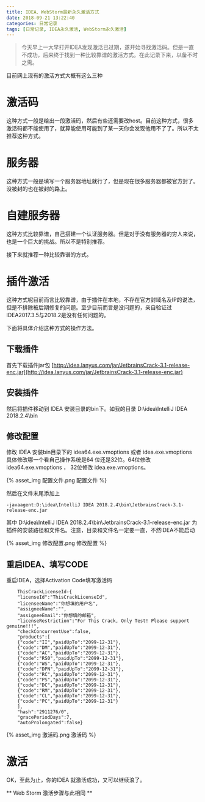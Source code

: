 ```yaml
---
title: IDEA、WebStorm最新永久激活方式
date: 2018-09-21 13:22:40
categories: 日常记录
tags: [日常记录, IDEA永久激活, WebStorm永久激活]
---
```


>今天早上一大早打开IDEA发现激活已过期，遂开始寻找激活码。但是一直不成功，后来终于找到一种比较靠谱的激活方式。在此记录下来，以备不时之需。

<!-- more -->

目前网上现有的激活方式大概有这么三种

# 激活码

这种方式一般是给出一段激活码，然后有些还需要改host。目前这种方式，很多激活码都不能使用了，就算能使用可能到了某一天你会发现他用不了了。所以不太推荐这种方式。


# 服务器

这种方式一般是填写一个服务器地址就行了，但是现在很多服务器都被官方封了。没被封的也在被封的路上。

# 自建服务器

这种方式比较靠谱，自己搭建一个认证服务器。但是对于没有服务器的穷人来说，也是一个巨大的挑战。所以不是特别推荐。

接下来就推荐一种比较靠谱的方式。

# 插件激活

这种方式呢目前而言比较靠谱，由于插件在本地，不存在官方封域名及IP的说法，但是不排除被后期修复的问题。至少目前而言是没问题的，亲自验证过IDEA2017.3.5与2018.2是没有任何问题的。

下面将具体介绍这种方式的操作方法。

## 下载插件

首先下载插件jar包 [http://idea.lanyus.com/jar/JetbrainsCrack-3.1-release-enc.jar](http://idea.lanyus.com/jar/JetbrainsCrack-3.1-release-enc.jar)

## 安装插件

然后将插件移动到 IDEA 安装目录的bin下。如我的目录 D:\idea\IntelliJ IDEA 2018.2.4\bin

## 修改配置

修改 IDEA 安装bin目录下的 idea64.exe.vmoptions 或者 idea.exe.vmoptions 具体修改哪一个看自己操作系统是64 位还是32位。64位修改 idea64.exe.vmoptions ， 32位修改 idea.exe.vmoptions。

{% asset_img 配置文件.png 配置文件 %}

然后在文件末尾添加上

```
-javaagent:D:\idea\IntelliJ IDEA 2018.2.4\bin\JetbrainsCrack-3.1-release-enc.jar

```

其中 D:\idea\IntelliJ IDEA 2018.2.4\bin\JetbrainsCrack-3.1-release-enc.jar 为插件的安装路径和文件名。注意，目录和文件名一定要一直，不然IDEA不能启动

{% asset_img 修改配置.png 修改配置 %}

## 重启IDEA、填写CODE

重启IDEA，选择Activation Code填写激活码

```
    ThisCrackLicenseId-{
    "licenseId":"ThisCrackLicenseId",
    "licenseeName":"你想填的用户名",
    "assigneeName":"",
    "assigneeEmail":"你想填的邮箱",
    "licenseRestriction":"For This Crack, Only Test! Please support genuine!!!",
    "checkConcurrentUse":false,
    "products":[
    {"code":"II","paidUpTo":"2099-12-31"},
    {"code":"DM","paidUpTo":"2099-12-31"},
    {"code":"AC","paidUpTo":"2099-12-31"},
    {"code":"RS0","paidUpTo":"2099-12-31"},
    {"code":"WS","paidUpTo":"2099-12-31"},
    {"code":"DPN","paidUpTo":"2099-12-31"},
    {"code":"RC","paidUpTo":"2099-12-31"},
    {"code":"PS","paidUpTo":"2099-12-31"},
    {"code":"DC","paidUpTo":"2099-12-31"},
    {"code":"RM","paidUpTo":"2099-12-31"},
    {"code":"CL","paidUpTo":"2099-12-31"},
    {"code":"PC","paidUpTo":"2099-12-31"}
    ],
    "hash":"2911276/0",
    "gracePeriodDays":7,
    "autoProlongated":false}
```

{% asset_img 激活码.png 激活码 %}


# 激活

OK，至此为止，你的IDEA 就激活成功，又可以继续浪了。

** Web Storm 激活步骤与此相同 **